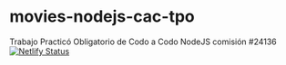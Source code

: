 # movies-nodejs-cac-tpo
Trabajo Practicó Obligatorio de Codo a Codo NodeJS comisión #24136 
[![Netlify Status](https://api.netlify.com/api/v1/badges/f946157f-5c70-4802-9641-7f88de3b9801/deploy-status)](https://app.netlify.com/sites/movies-cac-nodejs/deploys)